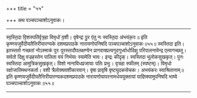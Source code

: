 +++
title = "५५"

+++
अथ पञ्चपञ्चाशोऽनुवाकः।
________________________
स्व॒स्ति॒दा वि॒शस्पति॑र्वृत्र॒हा विमृधो॑ व॒शी।
वृषेन्द्रः॑ पु॒र ए॑तु नः स्वस्ति॒दा अ॑भयंक॒रः॥
इति कृष्णयजुर्वेदीयतैत्तिरीयारण्यके दशमप्रपाठके नारायणोपनिषदि
पञ्चपञ्चाशोऽनुवाकः॥५५॥
स्वस्तिदा इति। इतस्ततो गच्छतां नोऽस्माकं पुरः पुरस्तादौपलक्षण्येन प्रागवाक्प्रत्यगुदगूर्ध्वाधोदिक्षु परिपालनायेन्द्र एत्वागच्छतु। सर्वतो दिक्षु वज्रहस्तेन पालिता वयं निर्भयाः स्यामेति भावः। इन्द्रः कीदृक्। स्वस्तिदा भूलोकसुखकृत्। पुनः स्वस्तिदा आमुत्रिकसुखकृत्। विशो नानाविधप्रजायाः पतिः प्रभुः। वृत्रहा स्फीतम् (स्पष्टम्)। विमृधो रक्षोजातिमथनकर्ता। वशी त्रैलोक्यवशीकारवान्। वृषा प्रावृषि वृष्ट्युदकसेचकः। अभयंकरः स्वाश्रितानाम्॥
इति कृष्णयजुर्वेदीयतैत्तिरीयारण्यकदशमप्रपाठके नारायणोयापरनामधेययुक्तायां
याज्ञिक्यामुपनिषदि भाष्ये पञ्चपञ्चाशोऽनुवाकः॥५५॥
________________________
